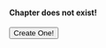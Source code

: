 #### Chapter does not exist!

<button onclick="window.location.href('/chapters/new')" class="btn btn-b" type="button">Create One!</button>